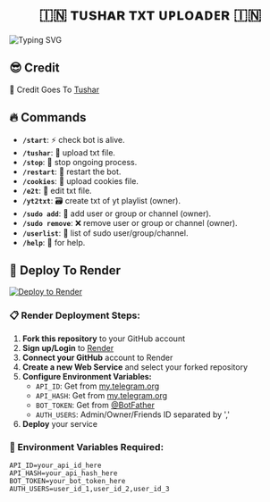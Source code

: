 <h1 align="center">
  🇮🇳 ᴛᴜsʜᴀʀ ᴛxᴛ ᴜᴘʟᴏᴀᴅᴇʀ 🇮🇳
</h1>

![Typing SVG](https://readme-typing-svg.herokuapp.com/?lines=Welcome+To+Txt+Uploader+Bot+!)

## 😎 Credit

🥳 Credit Goes To [Tushar](https://t.me/Tushar0125)

## 🔥 Commands

- **`/start`**: ⚡ check bot is alive.
- **`/tushar`**:  📁 upload txt file.
- **`/stop`**: 🛑 stop ongoing process.
- **`/restart`**: 🔮 restart the bot.
- **`/cookies`**: 🍪 upload cookies file.
- **`/e2t`**: 📝 edit txt file.
- **`/yt2txt`**: 🗃️ create txt of yt playlist (owner).
- **`/sudo add`**: 🎊 add user or group or channel (owner).
- **`/sudo remove`**: ❌ remove user or group or channel (owner).
- **`/userlist`**: 📜 list of sudo user/group/channel.
- **`/help`**: 🎉 for help.

## 🚀 Deploy To Render

[![Deploy to Render](https://render.com/images/deploy-to-render-button.svg)](https://render.com/deploy?repo=https://github.com/YOUR_USERNAME/ADVANCE-TXT-UPLOADER)

### 📋 Render Deployment Steps:

1. **Fork this repository** to your GitHub account
2. **Sign up/Login** to [Render](https://render.com)
3. **Connect your GitHub** account to Render
4. **Create a new Web Service** and select your forked repository
5. **Configure Environment Variables:**
   - `API_ID`: Get from [my.telegram.org](https://my.telegram.org)
   - `API_HASH`: Get from [my.telegram.org](https://my.telegram.org) 
   - `BOT_TOKEN`: Get from [@BotFather](https://t.me/BotFather)
   - `AUTH_USERS`: Admin/Owner/Friends ID separated by ','
6. **Deploy** your service

### 🔧 Environment Variables Required:

```env
API_ID=your_api_id_here
API_HASH=your_api_hash_here  
BOT_TOKEN=your_bot_token_here
AUTH_USERS=user_id_1,user_id_2,user_id_3
